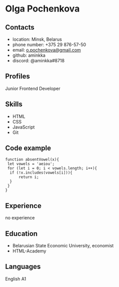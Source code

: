 # **Olga Pochenkova**


## **Contacts**
* location: Minsk, Belarus
* phone number: +375 29 876-57-50
* email: o.pochenkova@gmail.com
* github: aminkka
* discord: @aminkka#8718


## **Profiles**
Junior Frontend Developer


## **Skills**
* HTML
* CSS
* JavaScript
* Git


## **Code example**
```
function absentVowel(x){
 let vowels = 'aeiou';
 for (let i = 0; i < vowels.length; i++){
  if (!x.includes(vowels[i])){
      return i; 
  }
 }
}
```


## **Experience**
no experience


## **Education**
* Belarusian State Economic University, economist
* HTML-Academy


## **Languages**
English A1
